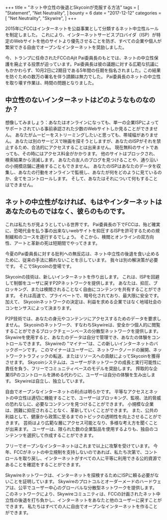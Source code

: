 +++
title = "ネット中立性の後退とSkycoinが克服する方法"
tags = [
    "Statement",
    "Net Neutrality",
]
bounty = 6
date = "2017-12-12"
categories = [
    "Net Neutrality",
    "Skywire",
]
+++

2015年にFCCはインターネットを公益事業として分類するネット中立性ルールを制定しました。 これにより、インターネットサービスプロバイダ（ISP）が特定のWebサイトを他のサイトより優先させることを防ぎ、すべての企業や個人が繁栄できる自由でオープンなインターネットを奨励しました。

今、トランプに任命されたFCCのAjit Pai委員長のもとでは、ネットの中立性保護を廃止する投票が迫っています。Pai委員長は彼の議題に対する広範な抗議にもかかわらず、10月2日に2期目である5年間の任期を指名されました。この結果を防ぐための数万の署名を伴う請願は無力でした。 Pai委員長のネットの中立性を取り壊す作業は、時間の問題となりました。

## 中立性のないインターネットはどのようなものなのか？

想像してみましょう：あなたはオンラインになっても、単一の企業ISPによってサポートされている事前承認された少数のWebサイトしか見ることができません。
あなたがムービーをストリーミングしたいと思っても、帯域幅がありません。
あなたは別のサービスで映画を探そうとしますが、あなたのISPがそれを禁止するため、合法的にアクセスすることは出来ません。
現在無料のサイトであっても、その時にはアクセス料金がかかります。
他のサイトはブロックされ、検索結果から消滅します。
あなたの友人のブログを見つけることや、通り沿いの小規模店舗に連絡することもできません。
あなたのISPはあなたのデータを収集し、あなたの行動をオンラインで監視し、あなたが何をどのように見ているのか、全てをコントロールします。
そして、あなたはそれについて何もすることはできません。

## ネットの中立性がなければ、もはやインターネットはあなたのものではなく、彼らのものです。

これは私たちが見ようとしている世界です。 
Pai委員長の下でFCCは、殆ど確実に、恐喝代金を払う事の出来ないwebサイトを抑圧するISPを許可するための規制緩和のコースを遂行するでしょう。
そこから、検閲とオンラインの双方向性、アートと革新の死は短期間でやってきます。

今夏のPai委員長に対する批判への無反応は、ネット中立性の後退を食い止めるために、従来の手法に頼れないことを示しています。
我々は別の解決策が必要です。 
そこでSkycoinの登場です。

Skycoinの技術は、新しいインターネットを作り出します。
これは、ISPを回避して制御をユーザに戻すP2Pネットワークを提供します。 
あなたは、抑圧、ブロッキング、または検閲されることなく自由にコンテンツを共有することができます。
それは高速で、プライベートで、暗号化されており、最大限に安全です。
加えて、 Skycoinネットワークの決定は、利益を求める企業ではなく地域社会のコンセンサスによって決まります。

P2P技術では、あなたの身元やコンテンツにアクセスするためのデータを要求しません。 
Skycoinのネットワーク、すなわちSkywireは、安全かつ個人的に閲覧することができるブロックチェーンベースの分散型ネットワークを提供します。
Skywireを使用すると、あなたのデータは自分で管理でき、あなたの体験をコントロールできます。
Skywireの "マイナー"は、この新しいインターネットのバックボーンです。 
このマイナーはユーザーに、ネットワークノードの展開、ネットワークトラフィックの転送、またはリソースへの貢献によってSkycoinを獲得させます。
Skycoinシステムは、ユーザーがネットワークの成長と実行可能性に責任を負う、フリーでコミュニティベースのモデルを奨励します。
搾取的な企業ISPのコントロールを諦める代わりに、ユーザーは自分の体験を生み出します。 
Skywireは自立し、独立しています。

自由でオープンなインターネットの利点は明らかです。 
平等なアクセスとネットの中立性は適切に機能することで、ユーザーはブロッキング、監視、法的脅威の恐れなしに、必要なコンテンツを見つけることができます。 
小規模な企業は、困難に抑圧されることなく、革新していくことができます。
また、公共の利益として、健康から政策に至るまでのトピックの透明性を向上させることができます。
芸術はより広範な層にアクセス可能となり、多様な考え方を聞くことが出来ます。
ユーザーは、限られた数の企業製品を使用するよりも、独自のコンテンツを選択して作成することができます。

フリーでオープンなインターネットはこれまで以上に攻撃を受けています。
今年、FCCがネットの中立規制を支持しないのであれば、私たち次第で、コントロールを取り戻し、インターネットがすべての人に平等に利用できる公的資源であることを確認をすることができます。

Skywireネットワークは、インターネットを探検するためにISPに頼る必要がないことを証明しています。 
Skywireのプロトコルとオーダーメードのハードウェアは、公平でユーザー中心のグローバルな分散型ネットワークを提供します。
このネットワークにより、Skywireコミュニティは、FCCの計画されたネット中立性の後退を打ち負かし、インターネットをあなたと他のユーザーに戻すことができます。 
私たちはすべての人に自由でオープンなインターネットを作ることができます。
